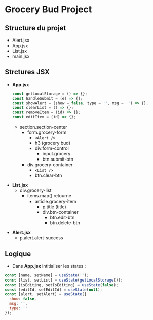 # Grocery Bud Project

## Structure du projet

- Alert.jsx
- App.jsx
- List.jsx
- main.jsx

## Strctures JSX

- **App.jsx**

  ```js
  const getLocalStorage = () => {};
  const handleSubmit = (e) => {};
  const showAlert = (show = false, type = '', msg = '') => {};
  const clearList = () => {};
  const removeItem = (id) => {};
  const editItem = (id) => {};
  ```

  - section.section-center
    - form.grocery-form
      - `<Alert />`
      - h3 (grocery bud)
      - div.form-control
        - input.grocery
        - btn.submit-btn
    - div.grocery-container
      - `<List />`
      - btn.clear-btn

* **List.jsx**
  - div.grocery-list
    - items.map() retourne
      - article.grocery-item
        - p.title (title)
        - div.btn-container
          - btn.edit-btn
          - btn.delete-btn

- **Alert.jsx**
  - p.alert.alert-success

## Logique

- Dans **App.jsx** intitialiser les states :

```js
const [name, setName] = useState('');
const [list, setList] = useState(getLocalStorage());
const [isEditing, setIsEditing] = useState(false);
const [editId, setEditId] = useState(null);
const [alert, setAlert] = useState({
  show: false,
  msg: '',
  type: ''
});
```

